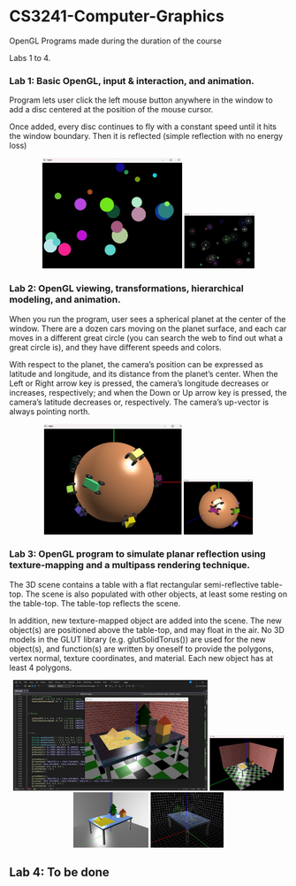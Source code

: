 # CS3241-Computer-Graphics
OpenGL Programs made during the duration of the course

Labs 1 to 4.

### Lab 1: Basic OpenGL, input & interaction, and animation.

Program lets user click the left mouse button anywhere in the window to add a disc centered at the 
position of the mouse cursor. 

Once added, every disc continues to fly with a constant speed until it hits the window boundary. 
Then it is reflected (simple reflection with no energy loss)

<center> 
<img src="./Screens/Lab1-1.jpg"  height="200">
<img src="./Screens/Lab1-2.jpg"  height="100">
</center>


### Lab 2: OpenGL viewing, transformations, hierarchical modeling, and animation.

When you run the program, user sees a spherical planet at the center of the window. There are a dozen cars moving on the planet surface, and each car moves in a different great circle
(you can search the web to find out what a great circle is), and they have different speeds and colors.

With respect to the planet, the camera’s position can be expressed as latitude and longitude, and its distance from the planet’s center. When the Left or Right arrow key is pressed, the camera’s longitude decreases or increases, respectively; and when the Down or Up arrow key is pressed, the camera’s latitude decreases or, respectively. The camera’s up-vector is always pointing north.

<center> 
<img src="./Screens/Lab2-2.jpg"  height="200">
<img src="./Screens/Lab2-1.jpg"  height="100">
</center>

### Lab 3: OpenGL program to simulate planar reflection using texture-mapping and a multipass rendering technique.

The 3D scene contains a table with a flat rectangular semi-reflective table-top. The scene is also populated with other objects, at least some resting on the table-top. The table-top reflects the scene.

In addition, new texture-mapped object are added into the scene. The new object(s) are positioned above the table-top, and may float in the air.
No 3D models in the GLUT library (e.g. glutSolidTorus()) are used for the new object(s), and function(s) are written by oneself to provide the polygons, vertex normal, texture 
coordinates, and material. Each new object has at least 4 polygons.


<center> 
<img src="./Screens/Lab3-1.jpg"  height="200">
<img src="./Screens/Lab3.jpg"  height="100">
<img src="./Screens/Lab3-2.jpg"  height="100">
<img src="./Screens/Lab3-3.jpg"  height="100">
</center>

## Lab 4: To be done